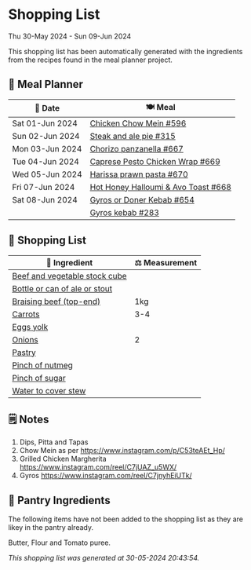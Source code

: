 # Shopping List

Thu 30-May 2024 - Sun 09-Jun 2024

This shopping list has been automatically generated with the ingredients from the recipes found in the meal planner project.

## 📅 Meal Planner

|📅 Date| 🍽️ Meal|
|----|----|
|Sat 01-Jun 2024|[Chicken Chow Mein #596](https://github.com/jcallaghan/The-Cookbook/issues/596)|
|Sun 02-Jun 2024|[Steak and ale pie #315](https://github.com/jcallaghan/The-Cookbook/issues/315)|
|Mon 03-Jun 2024|[Chorizo panzanella #667](https://github.com/jcallaghan/The-Cookbook/issues/667)|
|Tue 04-Jun 2024|[Caprese Pesto Chicken Wrap #669](https://github.com/jcallaghan/The-Cookbook/issues/669)|
|Wed 05-Jun 2024|[Harissa prawn pasta #670](https://github.com/jcallaghan/The-Cookbook/issues/670)|
|Fri 07-Jun 2024|[Hot Honey Halloumi & Avo Toast #668](https://github.com/jcallaghan/The-Cookbook/issues/668)|
|Sat 08-Jun 2024|[Gyros or Doner Kebab #654](https://github.com/jcallaghan/The-Cookbook/issues/654)|
||[Gyros kebab #283](https://github.com/jcallaghan/The-Cookbook/issues/283)|

## 🛒 Shopping List

| 🍌 Ingredient| ⚖️ Measurement|
|----------|-----------|
|[Beef and vegetable stock cube](https://www.sainsburys.co.uk/gol-ui/SearchResults/Beef%20and%20vegetable%20stock%20cube)||
|[Bottle or can of ale or stout](https://www.sainsburys.co.uk/gol-ui/SearchResults/Bottle%20or%20can%20of%20ale%20or%20stout)||
|[Braising beef (top-end)](https://www.sainsburys.co.uk/gol-ui/SearchResults/Braising%20beef%20(top-end))|1kg|
|[Carrots](https://www.sainsburys.co.uk/gol-ui/SearchResults/Carrots)|3-4|
|[Eggs yolk](https://www.sainsburys.co.uk/gol-ui/SearchResults/Eggs%20yolk)||
|[Onions](https://www.sainsburys.co.uk/gol-ui/SearchResults/Onions)|2|
|[Pastry](https://www.sainsburys.co.uk/gol-ui/SearchResults/Pastry)||
|[Pinch of nutmeg](https://www.sainsburys.co.uk/gol-ui/SearchResults/Pinch%20of%20nutmeg)||
|[Pinch of sugar](https://www.sainsburys.co.uk/gol-ui/SearchResults/Pinch%20of%20sugar)||
|[Water to cover stew](https://www.sainsburys.co.uk/gol-ui/SearchResults/Water%20to%20cover%20stew)||

## 🗒️ Notes

1. Dips, Pitta and Tapas
1. Chow Mein as per https://www.instagram.com/p/C53teAEt_Hp/
1. Grilled Chicken Margherita
https://www.instagram.com/reel/C7jUAZ_u5WX/
1. Gyros 
https://www.instagram.com/reel/C7jnyhEiUTk/

## 🏪 Pantry Ingredients

The following items have not been added to the shopping list as they are likey in the pantry already.

Butter, Flour and Tomato puree.


_This shopping list was generated at 30-05-2024 20:43:54._